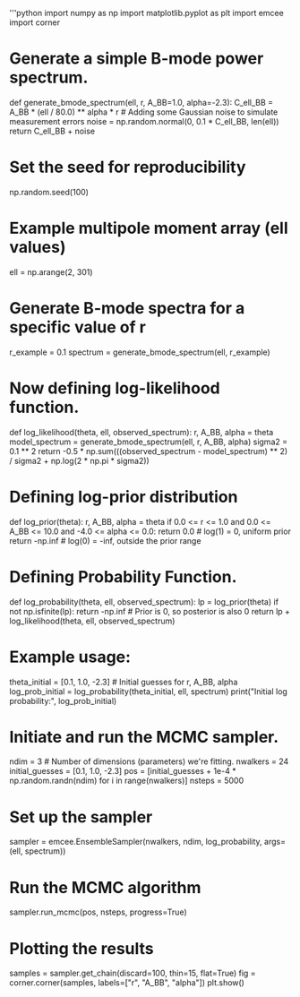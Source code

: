 '''python
import numpy as np
import matplotlib.pyplot as plt
import emcee
import corner

# Generate a simple B-mode power spectrum.
def generate_bmode_spectrum(ell, r, A_BB=1.0, alpha=-2.3):
    C_ell_BB = A_BB * (ell / 80.0) ** alpha * r
    # Adding some Gaussian noise to simulate measurement errors
    noise = np.random.normal(0, 0.1 * C_ell_BB, len(ell))
    return C_ell_BB + noise

# Set the seed for reproducibility
np.random.seed(100)

# Example multipole moment array (ell values)
ell = np.arange(2, 301)

# Generate B-mode spectra for a specific value of r
r_example = 0.1
spectrum = generate_bmode_spectrum(ell, r_example)

# Now defining log-likelihood function.
def log_likelihood(theta, ell, observed_spectrum):
    r, A_BB, alpha = theta
    model_spectrum = generate_bmode_spectrum(ell, r, A_BB, alpha)
    sigma2 = 0.1 ** 2
    return -0.5 * np.sum(((observed_spectrum - model_spectrum) ** 2) / sigma2 + np.log(2 * np.pi * sigma2))

# Defining log-prior distribution
def log_prior(theta):
    r, A_BB, alpha = theta
    if 0.0 <= r <= 1.0 and 0.0 <= A_BB <= 10.0 and -4.0 <= alpha <= 0.0:
        return 0.0  # log(1) = 0, uniform prior
    return -np.inf  # log(0) = -inf, outside the prior range

# Defining Probability Function.
def log_probability(theta, ell, observed_spectrum):
    lp = log_prior(theta)
    if not np.isfinite(lp):
        return -np.inf  # Prior is 0, so posterior is also 0
    return lp + log_likelihood(theta, ell, observed_spectrum)

# Example usage:
theta_initial = [0.1, 1.0, -2.3]  # Initial guesses for r, A_BB, alpha
log_prob_initial = log_probability(theta_initial, ell, spectrum)
print("Initial log probability:", log_prob_initial)

# Initiate and run the MCMC sampler.
ndim = 3  # Number of dimensions (parameters) we're fitting.
nwalkers = 24
initial_guesses = [0.1, 1.0, -2.3]
pos = [initial_guesses + 1e-4 * np.random.randn(ndim) for i in range(nwalkers)]
nsteps = 5000

# Set up the sampler
sampler = emcee.EnsembleSampler(nwalkers, ndim, log_probability, args=(ell, spectrum))

# Run the MCMC algorithm
sampler.run_mcmc(pos, nsteps, progress=True)

# Plotting the results
samples = sampler.get_chain(discard=100, thin=15, flat=True)
fig = corner.corner(samples, labels=["r", "A_BB", "alpha"])
plt.show()





